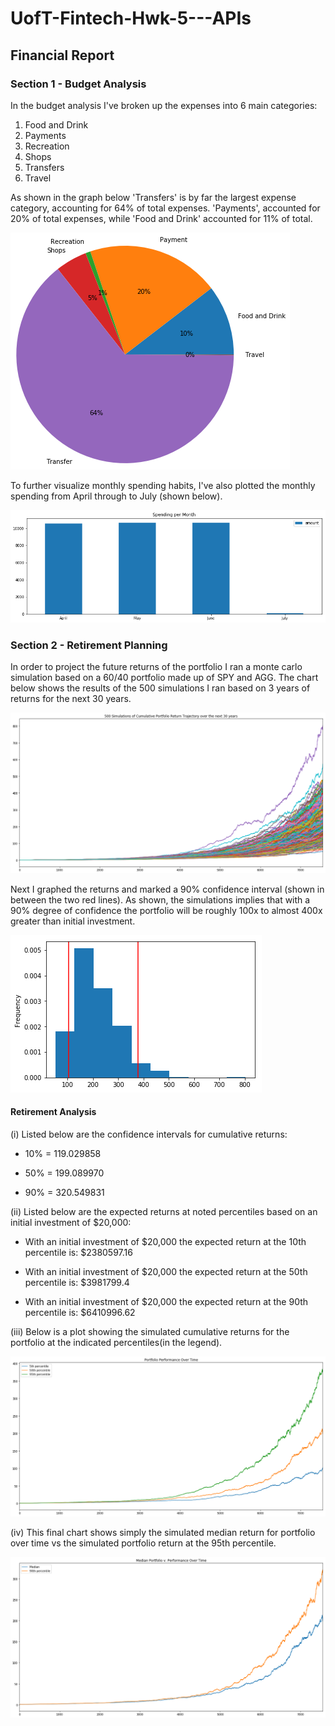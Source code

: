 # UofT-Fintech-Hwk-5---APIs

## Financial Report

### Section 1 - Budget Analysis

In the budget analysis I've broken up the expenses into 6 main categories:
1) Food and Drink
2) Payments
3) Recreation
4) Shops
5) Transfers
6) Travel

As shown in the graph below 'Transfers' is by far the largest expense category, accounting for 64% of total expenses. 'Payments', accounted for 20% of total expenses, while 'Food and Drink' accounted for 11% of total.

![Expenses_pie](Starter_Code/Expense_Breakdown.png)

To further visualize monthly spending habits, I've also plotted the monthly spending from April through to July (shown below).

![Expenses_bar](Starter_code/Spending_per_month.png)

### Section 2 - Retirement Planning 

In order to project the future returns of the portfolio I ran a monte carlo simulation based on a 60/40 portfolio made up of SPY and AGG. The chart below shows the results of the 500 simulations I ran based on 3 years of returns for the next 30 years.

![Expenses_bar](Starter_code/Simulations_portfolio_returns.png)

Next I graphed the returns and marked a 90% confidence interval (shown in between the two red lines). As shown, the simulations implies that with a 90% degree of confidence the portfolio will be roughly 100x to almost 400x greater than initial investment.

![Expenses_bar](Starter_code/Confidence_Interval.png)


#### Retirement Analysis

(i) Listed below are the confidence intervals for cumulative returns:

* 10% = 119.029858

* 50% = 199.089970

* 90% = 320.549831

(ii) Listed below are the expected returns at noted percentiles based on an initial investment of $20,000:

* With an initial investment of $20,000 the expected return at the 10th percentile is: $2380597.16

* With an initial investment of $20,000 the expected return at the 50th percentile is: $3981799.4

* With an initial investment of $20,000 the expected return at the 90th percentile is: $6410996.62



(iii) Below is a plot showing the simulated cumulative returns for the portfolio at the indicated percentiles(in the legend). 

![Expenses_bar](Starter_code/Portfolio_performance_over_time.png)

(iv) This final chart shows simply the simulated median return for portfolio over time vs the simulated portfolio return at the 95th percentile. 

![Expenses_bar](Starter_code/Median_Portfolio_performance_over_time.png)